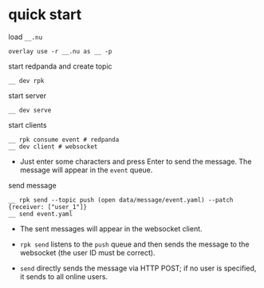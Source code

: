# quick start

load `__.nu`
```nu
overlay use -r __.nu as __ -p
```

start redpanda and create topic
```nu
__ dev rpk
```

start server
```nu
__ dev serve
```

start clients
```nu
__ rpk consume event # redpanda
__ dev client # websocket
```
- Just enter some characters and press Enter to send the message. The message will appear in the `event` queue.


send message
```nu
__ rpk send --topic push (open data/message/event.yaml) --patch {receiver: ["user_1"]}
__ send event.yaml
```

- The sent messages will appear in the websocket client.
- `rpk send` listens to the `push` queue and then sends the message to the websocket (the user ID must be correct).

- `send` directly sends the message via HTTP POST; if no user is specified, it sends to all online users.
